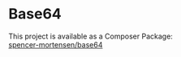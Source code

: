 # Base64

This project is available as a Composer Package:   
[spencer-mortensen/base64](https://packagist.org/packages/spencer-mortensen/base64)
